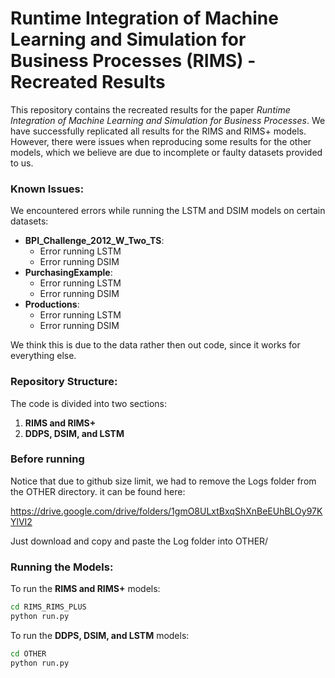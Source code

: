 # Runtime Integration of Machine Learning and Simulation for Business Processes (RIMS) - Recreated Results

This repository contains the recreated results for the paper _Runtime Integration of Machine Learning and Simulation for Business Processes_. We have successfully replicated all results for the RIMS and RIMS+ models. However, there were issues when reproducing some results for the other models, which we believe are due to incomplete or faulty datasets provided to us.

### Known Issues:

We encountered errors while running the LSTM and DSIM models on certain datasets:

- **BPI_Challenge_2012_W_Two_TS**:
  - Error running LSTM
  - Error running DSIM
- **PurchasingExample**:
  - Error running LSTM
  - Error running DSIM
- **Productions**:
  - Error running LSTM
  - Error running DSIM

We think this is due to the data rather then out code, since it works for everything else.

### Repository Structure:

The code is divided into two sections:

1. **RIMS and RIMS+**
2. **DDPS, DSIM, and LSTM**

### Before running

Notice that due to github size limit, we had to remove the Logs folder from the OTHER directory. it can be found here:

https://drive.google.com/drive/folders/1gmO8ULxtBxqShXnBeEUhBLOy97KYlVI2

Just download and copy and paste the Log folder into OTHER/

### Running the Models:

To run the **RIMS and RIMS+** models:

```bash
cd RIMS_RIMS_PLUS
python run.py
```

To run the **DDPS, DSIM, and LSTM** models:

```bash
cd OTHER
python run.py
```
